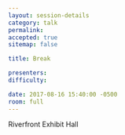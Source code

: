 ```yaml
---
layout: session-details
category: talk
permalink:
accepted: true
sitemap: false

title: Break

presenters:
difficulty:

date: 2017-08-16 15:40:00 -0500
room: full
---
```

Riverfront Exhibit Hall
